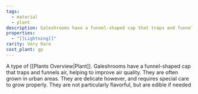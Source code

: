 ```yaml
---
tags:
  - material
  - plant
description: Galeshrooms have a funnel-shaped cap that traps and funnels air, helping to improve air quality. They are often grown in urban areas. They are delicate however, and requires special care to grow properly. They are not particularly flavorful, but are edible if needed
properties:
  - "[[Lightning]]"
rarity: Very Rare
cost_plant: gp
---
```

A type of [[Plants Overview|Plant]]. Galeshrooms have a funnel-shaped cap that traps and funnels air, helping to improve air quality. They are often grown in urban areas. They are delicate however, and requires special care to grow properly. They are not particularly flavorful, but are edible if needed